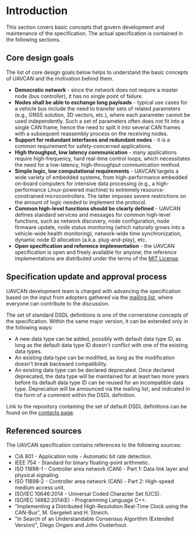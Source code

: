 ---
---

# Introduction

This section covers basic concepts that govern development and maintenance of the specification.
The actual specification is contained in the following sections.

## Core design goals

The list of core design goals below helps to understand the basic concepts of UAVCAN and the motivation behind them.

* **Democratic network** - since the network does not require a master node (bus controller),
it has no single point of failure.
* **Nodes shall be able to exchange long payloads** - typical use cases for a vehicle bus include the need to transfer
sets of related parameters (e.g., GNSS solution, 3D vectors, etc.), where each parameter cannot be used independently.
Such a set of parameters often does not fit into a single CAN frame,
hence the need to split it into several CAN frames with a subsequent reassembly process on the receiving nodes.
* **Support for redundant interfaces and redundant nodes** - it is a common requirement for
safety-concerned applications.
* **High throughput, low latency communication** - many applications require high-frequency,
hard real-time control loops, which necessitates the need for a low-latency, high-throughput communication method.
* **Simple logic, low computational requirements** - UAVCAN targets a wide variety of embedded systems,
from high-performance embedded on-board computers for intensive data processing
(e.g., a high-performance Linux-powered machine) to extremely resource-constrained microcontrollers.
The latter imposes severe restrictions on the amount of logic needed to implement the protocol.
* **Common high-level functions should be clearly defined** - UAVCAN defines standard services and messages
for common high-level functions, such as network discovery, node configuration, node firmware update,
node status monitoring (which naturally grows into a vehicle-wide health monitoring),
network-wide time synchronization, dynamic node ID allocation (a.k.a. plug-and-play), etc.
* **Open specification and reference implementation** - the UAVCAN specification is open and freely available
for anyone; the reference implementations are distributed under the terms of the
[MIT License](http://en.wikipedia.org/wiki/MIT_License).

## Specification update and approval process

UAVCAN development team is charged with advancing the specification based on the input from adopters
gathered via the [mailing list](/Contact.html), where everyone can contribute to the discussion.

The set of standard DSDL definitions is one of the cornerstone concepts of the specification.
Within the same major version, it can be extended only in the following ways:

* A new data type can be added, possibly with default data type ID, as long as the default data type ID doesn't
conflict with one of the existing data types.
* An existing data type can be modified, as long as the modification doesn't break backward compatibility.
* An existing data type can be declared deprecated. Once declared deprecated, the data type will be maintained
for at least two more years before its default data type ID can be reused for an incompatible data type.
Deprecation will be announced via the mailing list, and indicated in the form of a comment within the DSDL definition.

Link to the repository containing the set of default DSDL definitions can be found on the
[contacts page](/Contact.html).

## Referenced sources

The UAVCAN specification contains references to the following sources:

* CiA 801 - Application note - Automatic bit rate detection.
* IEEE 754 - Standard for binary floating-point arithmetic.
* ISO 11898-1 - Controller area network (CAN) - Part 1: Data link layer and physical signaling.
* ISO 11898-2 - Controller area network (CAN) - Part 2: High-speed medium access unit.
* ISO/IEC 10646:2014 - Universal Coded Character Set (UCS).
* ISO/IEC 14882:2014(E) - Programming Language C++.
* "Implementing a Distributed High-Resolution Real-Time Clock using the CAN-Bus", M. Gergeleit and H. Streich.
* "In Search of an Understandable Consensus Algorithm (Extended Version)", Diego Ongaro and John Ousterhout.
